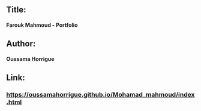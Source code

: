 ## Title:
<h4>Farouk Mahmoud - Portfolio</h4>

## Author:
<h4>Oussama Horrigue</h4>

## Link:
<a href="https://oussamahorrigue.github.io/Mohamad_mahmoud/index.html" target="_blank"><h3>https://oussamahorrigue.github.io/Mohamad_mahmoud/index.html</h3></a>




